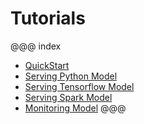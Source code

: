 # Tutorials

@@@ index
* [QuickStart](quickstart.md)
* [Serving Python Model](python.md)
* [Serving Tensorflow Model](tensorflow.md)
* [Serving Spark Model](spark.md)
* [Monitoring Model](monitoring.md)
@@@
